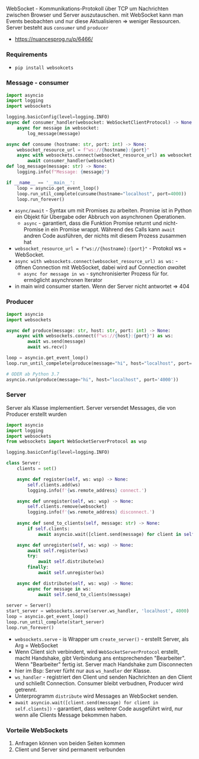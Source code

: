 WebSocket - Kommunikations-Protokoll über TCP um Nachrichten zwischen Browser und Server auszutauschen. mit WebSocket kann man Events beobachten und nur diese Aktualisieren => weniger Ressourcen. Server besteht aus `consumer` und `producer`
* https://nuancesprog.ru/p/6466/

### Requirements
* `pip install websokcets`

### Message - consumer
```python
import asyncio
import logging
import websockets

logging.basicConfig(level=logging.INFO)
async def consumer_handler(websocket: WebSocketClientProtocol) -> None:
    async for message in websocket:
        log_message(message)

async def consume (hostname: str, port: int) -> None:
    websocket_resource_url = f"ws://{hostname}:{port}"
    async with websockets.connect(websocket_resource_url) as websocket:
        await consumer_handler(websocket)
def log_message(message: str) -> None:
    logging.info(f"Message: {message}")

if __name__ == '__main__':
    loop = asyncio.get_event_loop()
    loop.run_util_complete(cunsume(hostname="localhost", port=4000))
    loop.run_forever()
```
* `async/await` - Syntax um mit Promises zu arbeiten. Promise ist in Python ein Objekt für Übergabe oder Abbruch von asynchronen Operationen. 
    * `async` - garantiert, dass die Funktion Promise returnt und nicht-Promise in ein Promise wrappt. Während des Calls kann `await` andren Code ausführen, der nichts mit diesem Prozess zusammen hat
* `websocket_resource_url = f"ws://{hostname}:{port}"` - Protokol ws = WebSocket.
* `async with websockets.connect(websocket_resource_url) as ws:` - öffnen Connection mit WebSocket, dabei wird auf Connection *await*et
    * `async for message in ws` - synchronisierter Prozess für for. ermöglicht asynchronen Iterator
* in main wird consumer starten. Wenn der Server nicht antwortet => 404

### Producer
```py
import asyncio
import websockets

async def produce(message: str, host: str, port: int) -> None:
    async with websockets.connect(f"ws://{host}:{port}") as ws:
        await ws.send(message)
        await ws.recv()

loop = asyncio.get_event_loop()
loop.run_until_compelete(produce(message="hi", host="localhost", port='4000'))

# ODER ab Python 3.7
asyncio.run(produce(message="hi", host="localhost", port='4000'))
```

### Server
Server als Klasse implementiert. Server versendet Messages, die von Producer erstellt wurden
```py
import asyncio
import logging
import websockets
from websockets import WebSocketServerProtocol as wsp

logging.basicConfig(level=logging.INFO)

class Server:
    clients = set()

    async def register(self, ws: wsp) -> None:
        self.clients.add(ws)
        logging.info(f'{ws.remote_address} connect.')

    async def unregister(self, ws: wsp) -> None:
        self.clients.remove(websocket)
        logging.info(f'{ws.remote_address} disconnect.')
    
    async def send_to_clients(self, message: str) -> None:
        if self.clients:
            await asyncio.wait([client.send(message) for client in self.clients])

    async def unregister(self, ws: wsp) -> None:
        await self.register(ws)
        try:
            await self.distribute(ws)
        finally:
            await self.unregister(ws)

    async def distribute(self, ws: wsp) -> None:
        async for message in ws:
            await self.send_to_clients(message)
    
server = Server()
start_server = websockets.serve(server.ws_handler, 'localhost', 4000)
loop = asyncio.get_event_loop()
loop.run_until_complete(start_server)
loop.run_forever()
```
* `websockets.serve` - is Wrapper um `create_server()` - erstellt Server, als Arg = WebSocket
* Wenn Client sich verbindent, wird `WebSocketServerProtocol` erstellt, macht Handshake, gibt Verbindung ans entsprechenden "Bearbeiter". Wenn "Bearbeiter" fertig ist. Server mach Handshake zum Disconnecten
* hier im Bsp: Server fürht nur aus `ws_handler` der Klasse. 
* `ws_handler` - registriert den Client und senden Nachrichten an den Client und schließt Connection. Consumer bleibt verbudnen, Producer wird getrennt.
* Unterprogramm `distribute` wird Messages an WebSocket senden.
* `await asyncio.wait([client.send(message) for client in self.clients])` - garantiert, dass weiterer Code ausgeführt wird, nur wenn alle Clients Message bekommen haben.

### Vorteile WebSockets
1. Anfragen können von beiden Seiten kommen
2. Client und Server sind permanent verbunden